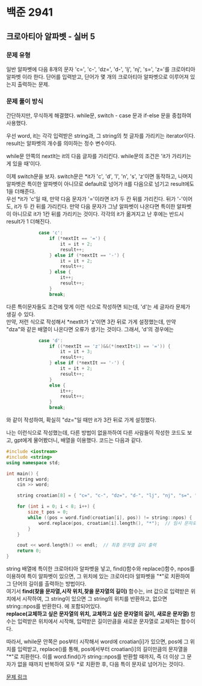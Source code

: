 # 백준 2941
## 크로아티아 알파벳 - 실버 5
### 문제 유형

일반 알파벳에 다음 8개의 문자 'c=', 'c-', 'dz=', 'd-', 'lj', 'nj', 's=', 'z='를 크로아티아 알파벳
이라 한다. 단어를 입력받고, 단어가 몇 개의 크로아티아 알파벳으로 이루어져 있는지 출력하는 문제.

### 문제 풀이 방식

간단하지만, 무식하게 해결했다. while문, switch - case 문과 if-else 문을 중첩하여 사용했다.

우선 word, it는 각각 입력받은 string과, 그 string의 첫 글자를 가리키는 iterator이다.   
result는 알파벳의 개수를 의미하는 정수 변수이다.   

while문 안쪽의 nextIt는 it의 다음 글자를 가리킨다. while문의 조건은 'it가 가리키는 게 있을 때'이다.

이제 switch문을 보자. switch문은 *it가 'c', 'd', 'l', 'n', 's', 'z'이면 동작하고, 나머지 알파벳은
특이한 알파벳이 아니므로 default로 넘어가 it를 다음으로 넘기고 result에도 1을 더해준다.    
우선 *it가 'c'일 때, 만약 다음 문자가 '='이라면 it가 두 칸 뒤를 가리킨다. 뒤가 '-'이어도, it가 두 칸 뒤를
가리킨다. 만약 다음 문자가 그냥 알파벳이 나온다면 특이한 알파벳이 아니므로 it가 1칸 뒤를 가리키는 것이다.
각각의 it가 옮겨지고 난 후에는 반드시 result가 1 더해진다.
~~~cpp
            case 'c':
                if (*nextIt == '=') {
                    it = it + 2;
                    result++;
                } else if (*nextIt == '-') {
                    it = it + 2;
                    result++;
                } else {
                    it++;
                    result++;
                }
                break;
~~~
다른 특이문자들도 조건에 맞게 이런 식으로 작성하면 되는데, 'd'는 세 글자라 문제가 생길 수 있다.   
만약, 저런 식으로 작성해서 *nextIt가 'z'이면 3칸 뒤로 가게 설정했는데, 만약 "dza"와 같은 배열이 나온다면 
오류가 생기는 것이다. 그래서, 'd'의 경우에는
~~~cpp
            case 'd':
                if ((*nextIt == 'z')&&(*(nextIt+1) == '=')) {
                    it = it + 3;
                    result++;
                } else if (*nextIt == '-') {
                    it = it + 2;
                    result++;
                }
                else {
                    it++;
                    result++;
                }
                break;
~~~
와 같이 작성하여, 확실히 "dz="일 때만 it가 3칸 뒤로 가게 설정했다.

나는 이런식으로 작성했는데, 다른 방법이 없을까하여 다른 사람들이 작성한 코드도 보고, gpt에게 물어봤더니, 배열을
이용했다. 코드는 다음과 같다.
~~~cpp
#include <iostream>
#include <string>
using namespace std;

int main() {
    string word;
    cin >> word;

    string croatian[8] = { "c=", "c-", "dz=", "d-", "lj", "nj", "s=", "z=" };

    for (int i = 0; i < 8; i++) {
        size_t pos = 0;
        while ((pos = word.find(croatian[i], pos)) != string::npos) {
            word.replace(pos, croatian[i].length(), "*");  // 임시 문자로 대체
        }
    }

    cout << word.length() << endl;  // 최종 문자열 길이 출력
    return 0;
}
~~~
string 배열에 특이한 크로아티아 알파벳을 넣고, find()함수와 replace()함수, npos를 이용하여 특이 알파벳이
있으면, 그 위치에 있는 크로아티아 알파벳을 "*"로 치환하여 그 단어의 길이를 출력하는 방법이다.   
여기서 __find(찾을 문자열,시작 위치,찾을 문자열의 길이)__ 함수는, int 값으로 입력받은 위치에서 시작하여,
그 string이 있으면 그 string의 위치를 반환하고, 없으면 string::npos를 반환한다. <string>에 포함되어있다.  
__replace(교체하고 싶은 문자열의 위치, 교체하고 싶은 문자열의 길이, 새로운 문자열)__ 함수는 입력받은 위치에서 시작해,
입력받은 길이만큼을 새로운 문자열로 교체하는 함수이다.

따라서, while문 안쪽은 pos부터 시작해서 word에 croatian[i]가 있으면, pos에 그 위치를 입력받고,
replace()를 통해, pos에서부터 croatian[i]의 길이만큼의 문자열을 "*"로 치환한다. 이를 word.find()가
string::npos를 반환할 때까지, 즉 더 이상 그 문자가 없을 때까지 반복하여 모두 *로 치환한 후, 다음 특이 문자로
넘어가는 것이다.

[문제 링크](https://github.com/tyshim0118/BJ-Codes/blob/main/BJ2941.cpp)
